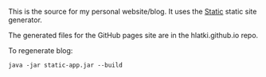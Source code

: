 This is the source for my personal website/blog. It uses the [Static](http://nakkaya.com/static.html) 
static site generator.

The generated files for the GitHub pages site are in the hlatki.github.io repo.

To regenerate blog:

```
java -jar static-app.jar --build
```
